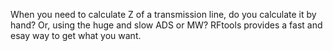 When you need to calculate Z of a transmission line, do you calculate it by hand? Or, using the huge and slow ADS or MW?
RFtools provides a fast and esay way to get what you want.